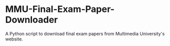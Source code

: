 # MMU-Final-Exam-Paper-Downloader
A Python script to download final exam papers from Multimedia University's website.

